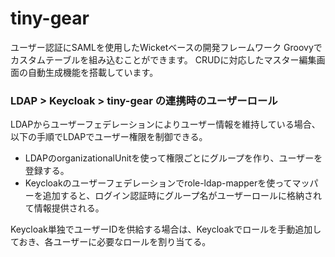 # tiny-gear

ユーザー認証にSAMLを使用したWicketベースの開発フレームワーク
Groovyでカスタムテーブルを組み込むことができます。
CRUDに対応したマスター編集画面の自動生成機能を搭載しています。

### LDAP > Keycloak > tiny-gear の連携時のユーザーロール
LDAPからユーザーフェデレーションによりユーザー情報を維持している場合、以下の手順でLDAPでユーザー権限を制御できる。

* LDAPのorganizationalUnitを使って権限ごとにグループを作り、ユーザーを登録する。
* Keycloakのユーザーフェデレーションでrole-ldap-mapperを使ってマッパーを追加すると、ログイン認証時にグループ名がユーザーロールに格納されて情報提供される。

Keycloak単独でユーザーIDを供給する場合は、Keycloakでロールを手動追加しておき、各ユーザーに必要なロールを割り当てる。

